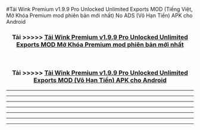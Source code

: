 #Tải Wink Premium v1.9.9 Pro Unlocked Unlimited Exports  MOD (Tiếng Việt, Mở Khóa Premium mod phiên bản mới nhất) No ADS (Vô Hạn Tiền) APK cho Android



<div align="center">
<h3>Tải >>>>> <a href="https://roarman.web.app/?vt=Wink Premium v1.9.9 Pro Unlocked Unlimited Exports ">Tải Wink Premium v1.9.9 Pro Unlocked Unlimited Exports  MOD Mở Khóa Premium mod phiên bản mới nhất</a></h3><br>

<h3>Tải >>>>> <a href="https://roarman.web.app/?vt=Wink Premium v1.9.9 Pro Unlocked Unlimited Exports ">Tải Wink Premium v1.9.9 Pro Unlocked Unlimited Exports  MOD (Vô Hạn Tiền) APK cho Android</a></h3>
</div>


----------------------------------------------------------

----------------------------------------------------------

----------------------------------------------------------

----------------------------------------------------------

----------------------------------------------------------

----------------------------------------------------------

----------------------------------------------------------


